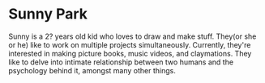 # Sunny Park

Sunny is a 2? years old kid who loves to draw and make stuff. They(or she or he) like to work on multiple projects simultaneously.
Currently, they're interested in making picture books, music videos, and claymations.
They like to delve into intimate relationship between two humans and the psychology behind it, amongst many other things.
